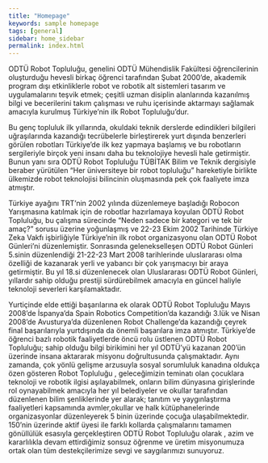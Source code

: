 ```yaml
---
title: "Homepage"
keywords: sample homepage
tags: [general]
sidebar: home_sidebar
permalink: index.html
---
```


ODTÜ Robot Topluluğu, genelini ODTÜ Mühendislik Fakültesi öğrencilerinin oluşturduğu hevesli birkaç öğrenci tarafından Şubat 2000’de, akademik program dışı etkinliklerle robot ve robotik alt sistemleri tasarım ve uygulamalarını teşvik etmek; çeşitli uzman disiplin alanlarında kazanılmış bilgi ve becerilerini takım çalışması ve ruhu içerisinde aktarmayı sağlamak amacıyla kurulmuş Türkiye’nin ilk Robot Topluluğu’dur.

Bu genç topluluk ilk yıllarında, okuldaki teknik derslerde edindikleri bilgileri uğraşılarında kazandığı tecrübelerle birleştirerek yurt dışında benzerleri görülen robotları Türkiye’de ilk kez yapmaya başlamış ve bu robotların sergileriyle birçok yeni insanı daha bu teknolojiye hevesli hale getirmiştir. Bunun yanı sıra ODTÜ Robot Topluluğu TÜBİTAK Bilim ve Teknik dergisiyle beraber yürütülen “Her üniversiteye bir robot topluluğu” hareketiyle birlikte ülkemizde robot teknolojisi bilincinin oluşmasında pek çok faaliyete imza atmıştır.

Türkiye ayağını TRT’nin 2002 yılında düzenlemeye başladığı Robocon Yarışmasına katılmak için de robotlar hazırlamaya koyulan ODTÜ Robot Topluluğu, bu çalışma sürecinde “Neden sadece bir kategori ve tek bir amaç?” sorusu üzerine yoğunlaşmış ve 22-23 Ekim 2002 Tarihinde Türkiye Zeka Vakfı işbirliğiyle Türkiye’nin ilk robot organizasyonu olan ODTÜ Robot Günleri’ni düzenlemiştir. Sonrasında gelenekselleşen ODTÜ Robot Günleri 5.sinin düzenlendiği 21-22-23 Mart 2008 tarihlerinde uluslararası olma özelliği de kazanarak yerli ve yabancı bir çok yarışmacıyı bir araya getirmiştir. Bu yıl 18.si düzenlenecek olan Uluslararası ODTÜ Robot Günleri, yıllardır sahip olduğu prestiji sürdürebilmek amacıyla en güncel haliyle teknoloji severleri karşılamaktadır.

Yurtiçinde elde ettiği başarılarına ek olarak ODTÜ Robot Topluluğu Mayıs 2008’de İspanya’da Spain Robotics Competition’da kazandığı 3.lük ve Nisan 2008’de Avusturya’da düzenlenen Robot Challenge’da kazandığı çeyrek final başarılarıyla yurtdışında da önemli başarılara imza atmıştır. Türkiye’de öğrenci bazlı robotik faaliyetlerde öncü rolu üstlenen ODTÜ Robot Topluluğu; sahip olduğu bilgi birikimini her yıl ODTÜ’yü kazanan 200’ün üzerinde insana aktararak misyonu doğrultusunda çalışmaktadır. Aynı zamanda, çok yönlü gelişme arzusuyla sosyal sorumluluk kanadına oldukça özen gösteren Robot Topluluğu , geleceğimizin teminatı olan çocuklara teknoloji ve robotik ilgisi aşılayabilmek, onların bilim dünyasına girişlerinde rol oynayabilmek amacıyla her yıl belediyeler ve okullar tarafından düzenlenen bilim şenliklerinde yer alarak; tanıtım ve yaygınlaştırma faaliyetleri kapsamında avmler,okullar ve halk kütüphanelerinde organizasyonlar düzenleyerek 5 binin üzerinde çocuğa ulaşabilmektedir. 150’nin üzerinde aktif üyesi ile farklı kollarda çalışmalarını tamamen gönüllülük esasıyla gerçekleştiren ODTÜ Robot Topluluğu olarak , azim ve kararlılıkla devam ettirdiğimiz sonsuz öğrenme ve üretim misyonumuza ortak olan tüm destekçilerimize sevgi ve saygılarımızı sunuyoruz.